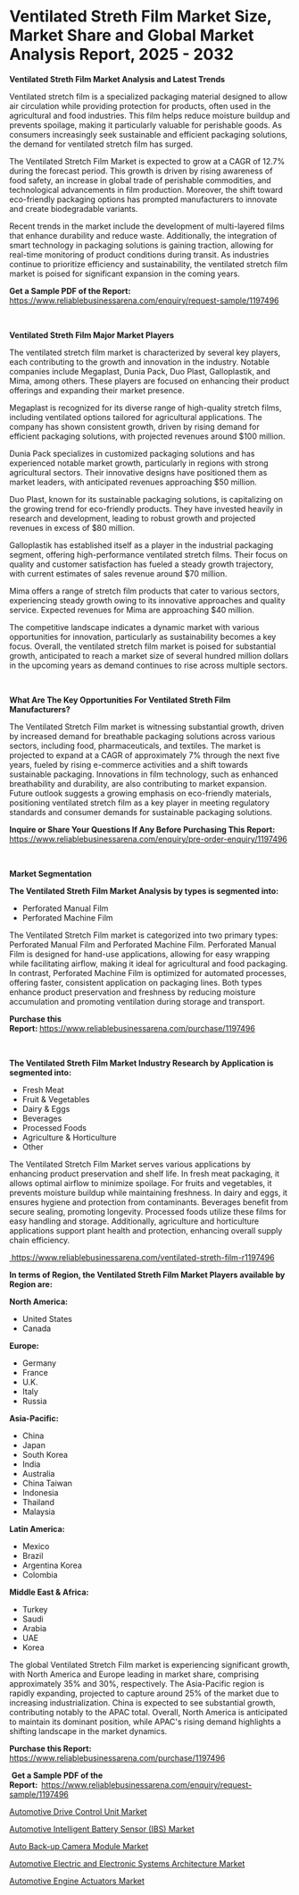 <p><h1>Ventilated Streth Film Market Size, Market Share and Global Market Analysis Report, 2025 - 2032</h1></p><p><strong>Ventilated Streth Film Market Analysis and Latest Trends</strong></p>
<p><p>Ventilated stretch film is a specialized packaging material designed to allow air circulation while providing protection for products, often used in the agricultural and food industries. This film helps reduce moisture buildup and prevents spoilage, making it particularly valuable for perishable goods. As consumers increasingly seek sustainable and efficient packaging solutions, the demand for ventilated stretch film has surged.</p><p>The Ventilated Stretch Film Market is expected to grow at a CAGR of 12.7% during the forecast period. This growth is driven by rising awareness of food safety, an increase in global trade of perishable commodities, and technological advancements in film production. Moreover, the shift toward eco-friendly packaging options has prompted manufacturers to innovate and create biodegradable variants.</p><p>Recent trends in the market include the development of multi-layered films that enhance durability and reduce waste. Additionally, the integration of smart technology in packaging solutions is gaining traction, allowing for real-time monitoring of product conditions during transit. As industries continue to prioritize efficiency and sustainability, the ventilated stretch film market is poised for significant expansion in the coming years.</p></p>
<p><strong>Get a Sample PDF of the Report:&nbsp;</strong> <a href="https://www.reliablebusinessarena.com/enquiry/request-sample/1197496?utm_campaign=2264&utm_medium=2&utm_source=Github&utm_content=ia&utm_term=03022025&utm_id=ventilated-streth-film">https://www.reliablebusinessarena.com/enquiry/request-sample/1197496</a></p>
<p>&nbsp;</p>
<p><strong>Ventilated Streth Film Major Market Players</strong></p>
<p><p>The ventilated stretch film market is characterized by several key players, each contributing to the growth and innovation in the industry. Notable companies include Megaplast, Dunia Pack, Duo Plast, Galloplastik, and Mima, among others. These players are focused on enhancing their product offerings and expanding their market presence.</p><p>Megaplast is recognized for its diverse range of high-quality stretch films, including ventilated options tailored for agricultural applications. The company has shown consistent growth, driven by rising demand for efficient packaging solutions, with projected revenues around $100 million.</p><p>Dunia Pack specializes in customized packaging solutions and has experienced notable market growth, particularly in regions with strong agricultural sectors. Their innovative designs have positioned them as market leaders, with anticipated revenues approaching $50 million.</p><p>Duo Plast, known for its sustainable packaging solutions, is capitalizing on the growing trend for eco-friendly products. They have invested heavily in research and development, leading to robust growth and projected revenues in excess of $80 million.</p><p>Galloplastik has established itself as a player in the industrial packaging segment, offering high-performance ventilated stretch films. Their focus on quality and customer satisfaction has fueled a steady growth trajectory, with current estimates of sales revenue around $70 million.</p><p>Mima offers a range of stretch film products that cater to various sectors, experiencing steady growth owing to its innovative approaches and quality service. Expected revenues for Mima are approaching $40 million.</p><p>The competitive landscape indicates a dynamic market with various opportunities for innovation, particularly as sustainability becomes a key focus. Overall, the ventilated stretch film market is poised for substantial growth, anticipated to reach a market size of several hundred million dollars in the upcoming years as demand continues to rise across multiple sectors.</p></p>
<p>&nbsp;</p>
<p><strong>What Are The Key Opportunities For Ventilated Streth Film Manufacturers?</strong></p>
<p><p>The Ventilated Stretch Film market is witnessing substantial growth, driven by increased demand for breathable packaging solutions across various sectors, including food, pharmaceuticals, and textiles. The market is projected to expand at a CAGR of approximately 7% through the next five years, fueled by rising e-commerce activities and a shift towards sustainable packaging. Innovations in film technology, such as enhanced breathability and durability, are also contributing to market expansion. Future outlook suggests a growing emphasis on eco-friendly materials, positioning ventilated stretch film as a key player in meeting regulatory standards and consumer demands for sustainable packaging solutions.</p></p>
<p><strong>Inquire or Share Your Questions If Any Before Purchasing This Report:</strong> <a href="https://www.reliablebusinessarena.com/enquiry/pre-order-enquiry/1197496?utm_campaign=2264&utm_medium=2&utm_source=Github&utm_content=ia&utm_term=03022025&utm_id=ventilated-streth-film">https://www.reliablebusinessarena.com/enquiry/pre-order-enquiry/1197496</a></p>
<p>&nbsp;</p>
<p><strong>Market Segmentation</strong></p>
<p><strong>The Ventilated Streth Film Market Analysis by types is segmented into:</strong></p>
<p><ul><li>Perforated Manual Film</li><li>Perforated Machine Film</li></ul></p>
<p><p>The Ventilated Stretch Film market is categorized into two primary types: Perforated Manual Film and Perforated Machine Film. Perforated Manual Film is designed for hand-use applications, allowing for easy wrapping while facilitating airflow, making it ideal for agricultural and food packaging. In contrast, Perforated Machine Film is optimized for automated processes, offering faster, consistent application on packaging lines. Both types enhance product preservation and freshness by reducing moisture accumulation and promoting ventilation during storage and transport.</p></p>
<p><strong>Purchase this Report:&nbsp;</strong><a href="https://www.reliablebusinessarena.com/purchase/1197496?utm_campaign=2264&utm_medium=2&utm_source=Github&utm_content=ia&utm_term=03022025&utm_id=ventilated-streth-film">https://www.reliablebusinessarena.com/purchase/1197496</a></p>
<p>&nbsp;</p>
<p><strong>The Ventilated Streth Film Market Industry Research by Application is segmented into:</strong></p>
<p><ul><li>Fresh Meat</li><li>Fruit & Vegetables</li><li>Dairy & Eggs</li><li>Beverages</li><li>Processed Foods</li><li>Agriculture & Horticulture</li><li>Other</li></ul></p>
<p><p>The Ventilated Stretch Film Market serves various applications by enhancing product preservation and shelf life. In fresh meat packaging, it allows optimal airflow to minimize spoilage. For fruits and vegetables, it prevents moisture buildup while maintaining freshness. In dairy and eggs, it ensures hygiene and protection from contaminants. Beverages benefit from secure sealing, promoting longevity. Processed foods utilize these films for easy handling and storage. Additionally, agriculture and horticulture applications support plant health and protection, enhancing overall supply chain efficiency.</p></p>
<p><a href="https://www.reliablebusinessarena.com/ventilated-streth-film-r1197496?utm_campaign=2264&utm_medium=2&utm_source=Github&utm_content=ia&utm_term=03022025&utm_id=ventilated-streth-film">&nbsp;https://www.reliablebusinessarena.com/ventilated-streth-film-r1197496</a></p>
<p><strong>In terms of Region, the Ventilated Streth Film Market Players available by Region are:</strong></p>
<p>
    <p> <strong> North America: </strong>
        <ul>
            <li>United States</li>
            <li>Canada</li>
        </ul>
        </p> 
    <p> <strong> Europe: </strong>
        <ul>
            <li>Germany</li>
            <li>France</li>
            <li>U.K.</li>
            <li>Italy</li>
            <li>Russia</li>
        </ul>
        </p> 
    <p> <strong> Asia-Pacific: </strong>
        <ul>
            <li>China</li>
            <li>Japan</li>
            <li>South Korea</li>
            <li>India</li>
            <li>Australia</li>
            <li>China Taiwan</li>
            <li>Indonesia</li>
            <li>Thailand</li>
            <li>Malaysia</li>
        </ul>
        </p> 
    <p> <strong> Latin America: </strong>
        <ul>
            <li>Mexico</li>
            <li>Brazil</li>
            <li>Argentina Korea</li>
            <li>Colombia</li>
        </ul>
        </p> 
    <p> <strong> Middle East & Africa: </strong>
        <ul>
            <li>Turkey</li>
            <li>Saudi</li>
            <li>Arabia</li>
            <li>UAE</li>
            <li>Korea</li>
        </ul>
    </p>
    </p>
<p><p>The global Ventilated Stretch Film market is experiencing significant growth, with North America and Europe leading in market share, comprising approximately 35% and 30%, respectively. The Asia-Pacific region is rapidly expanding, projected to capture around 25% of the market due to increasing industrialization. China is expected to see substantial growth, contributing notably to the APAC total. Overall, North America is anticipated to maintain its dominant position, while APAC's rising demand highlights a shifting landscape in the market dynamics.</p></p>
<p><strong>Purchase this Report: </strong><a href="https://www.reliablebusinessarena.com/purchase/1197496?utm_campaign=2264&utm_medium=2&utm_source=Github&utm_content=ia&utm_term=03022025&utm_id=ventilated-streth-film">https://www.reliablebusinessarena.com/purchase/1197496</a></p>
<p>&nbsp;<strong>Get a Sample PDF of the Report:&nbsp;&nbsp;</strong><a href="https://www.reliablebusinessarena.com/enquiry/request-sample/1197496?utm_campaign=2264&utm_medium=2&utm_source=Github&utm_content=ia&utm_term=03022025&utm_id=ventilated-streth-film">https://www.reliablebusinessarena.com/enquiry/request-sample/1197496</a></p>
<p><strong></strong></p>
<p><p><a href="https://www.linkedin.com/pulse/transforming-connectivity-exploring-automotive-drive-control-bpxyf?utm_campaign=2264&utm_medium=2&utm_source=Github&utm_content=ia&utm_term=03022025&utm_id=ventilated-streth-film">Automotive Drive Control Unit Market</a></p><p><a href="https://www.linkedin.com/pulse/automotive-intelligent-battery-sensor-ibs-market-insights-h9dqc?utm_campaign=2264&utm_medium=2&utm_source=Github&utm_content=ia&utm_term=03022025&utm_id=ventilated-streth-film">Automotive Intelligent Battery Sensor (IBS) Market</a></p><p><a href="https://www.linkedin.com/pulse/market-challenges-sales-volume-forecast-research-auto-9ncrc?utm_campaign=2264&utm_medium=2&utm_source=Github&utm_content=ia&utm_term=03022025&utm_id=ventilated-streth-film">Auto Back-up Camera Module Market</a></p><p><a href="https://www.linkedin.com/pulse/automotive-electric-electronic-systems-architecture-market-5z2ef?utm_campaign=2264&utm_medium=2&utm_source=Github&utm_content=ia&utm_term=03022025&utm_id=ventilated-streth-film">Automotive Electric and Electronic Systems Architecture Market</a></p><p><a href="https://www.linkedin.com/pulse/automotive-engine-actuators-market-size-overview-growth-analysis-nvm0c?utm_campaign=2264&utm_medium=2&utm_source=Github&utm_content=ia&utm_term=03022025&utm_id=ventilated-streth-film">Automotive Engine Actuators Market</a></p></p>